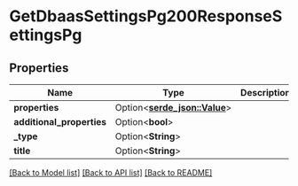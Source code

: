 # GetDbaasSettingsPg200ResponseSettingsPg

## Properties

Name | Type | Description | Notes
------------ | ------------- | ------------- | -------------
**properties** | Option<[**serde_json::Value**](.md)> |  | [optional]
**additional_properties** | Option<**bool**> |  | [optional]
**_type** | Option<**String**> |  | [optional]
**title** | Option<**String**> |  | [optional]

[[Back to Model list]](../README.md#documentation-for-models) [[Back to API list]](../README.md#documentation-for-api-endpoints) [[Back to README]](../README.md)


